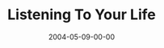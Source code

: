 ---
layout: message
category: message
series: "Going Crazy"
title: "Listening To Your Life"
date: 2004-05-09-00-00
message_id: 172
audio: "http://s3.amazonaws.com/crossroads-media/messages/audio/GC_04_05-09-04_Listening_To_Your_Life.mp3"
audio-duration: "40:17"
tag: 
 - generosity
 - giving
 - campaign
 - building
 - celebrate
 - celebration
 - tome
 - crazy
explicit: false
---